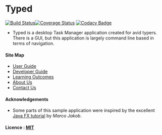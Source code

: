 # Typed

[![Build Status](https://travis-ci.org/CS2103JAN2017-W09-B2/main.svg?branch=master)](https://travis-ci.org/CS2103JAN2017-W09-B2/main)[![Coverage Status](https://coveralls.io/repos/github/CS2103JAN2017-W09-B2/main/badge.svg?branch=master)](https://coveralls.io/github/CS2103JAN2017-W09-B2/main?branch=master)
[![Codacy Badge](https://api.codacy.com/project/badge/Grade/d3fad61daf3f461e99d69dae69f10233)](https://www.codacy.com/app/pyxyyy/main?utm_source=github.com&amp;utm_medium=referral&amp;utm_content=CS2103JAN2017-W09-B2/main&amp;utm_campaign=Badge_Grade)


* Typed is a desktop Task Manager application created for avid typers. There is a GUI, but this application is largely command line based in terms of navigation.



#### Site Map
* [User Guide](docs/UserGuide.md)
* [Developer Guide](docs/DeveloperGuide.md)
* [Learning Outcomes](docs/LearningOutcomes.md)
* [About Us](docs/AboutUs.md)
* [Contact Us](docs/ContactUs.md)


#### Acknowledgements

* Some parts of this sample application were inspired by the excellent
  [Java FX tutorial](http://code.makery.ch/library/javafx-8-tutorial/) by *Marco Jakob*.


#### Licence : [MIT](LICENSE)
